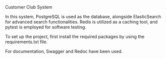 Customer Club System

In this system, PostgreSQL is used as the database, alongside ElasticSearch for advanced search functionalities. Redis is utilized as a caching tool, and pytest is employed for software testing.

To set up the project, first install the required packages by using the requirements.txt file.

For documentation, Swagger and Redoc have been used.
